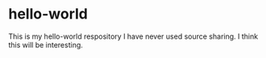 # hello-world
This is my hello-world respository
I have never used source sharing.  I think this will be interesting. 
